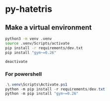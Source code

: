 # py-hatetris

## Make a virtual environment

```sh
python3 -m venv .venv
source .venv/Scripts/activate
pip install -r requirements/dev.txt
pip install "gym~=0.26"

deactivate
```

### For powershell

```ps1
.\.venv\Scripts\Activate.ps1
python -m pip install -r requirements/dev.txt
python -m pip install "gym~=0.26"
```

